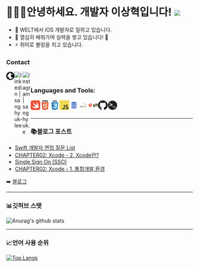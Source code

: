 <!--
**sanghyuk-e/sanghyuk-e** is a ✨ _special_ ✨ repository because its `README.md` (this file) appears on your GitHub profile.

Here are some ideas to get you started:

- 🔭 I’m currently working on ...
- 🌱 I’m currently learning ...
- 👯 I’m looking to collaborate on ...
- 🤔 I’m looking for help with ...
- 💬 Ask me about ...
- 📫 How to reach me: ...
- 😄 Pronouns: ...
- ⚡ Fun fact: ...
-->

# 🧑🏻‍💻안녕하세요. 개발자 이상혁입니다! <a href="https://www.sanghyuk.dev/"><img src="https://media.giphy.com/media/hvRJCLFzcasrR4ia7z/giphy.gif" width="25px"></a>


- 🔭 WELT에서 iOS 개발자로 일하고 있습니다.
- 🌱 열심히 배워가며 실력을 쌓고 있습니다! 🤣
- ⚡ 취미로 볼링을 치고 있습니다.

### Contact
[<img align="left" alt="sanghyuk.dev" width="22px" src="https://raw.githubusercontent.com/iconic/open-iconic/master/svg/globe.svg" />](https://sanghyuk.dev/)
[<img align="left" alt="linkedin | sanghyuk-lee" width="22px" src="https://cdn.jsdelivr.net/npm/simple-icons@v3/icons/linkedin.svg" />](https://www.linkedin.com/in/sanghyuk-lee/)
[<img align="left" alt="instagram | sanghyuk.e" width="22px" src="https://cdn.jsdelivr.net/npm/simple-icons@v3/icons/instagram.svg" />](https://www.instagram.com/sanghyuk.e/)

<br />

### Languages and Tools:

<img align="left" alt="Visual Studio Code" width="26px" src="https://raw.githubusercontent.com/github/explore/80688e429a7d4ef2fca1e82350fe8e3517d3494d/topics/swift/swift.png" />
<img align="left" alt="HTML5" width="26px" src="https://raw.githubusercontent.com/github/explore/80688e429a7d4ef2fca1e82350fe8e3517d3494d/topics/html/html.png" />
<img align="left" alt="CSS3" width="26px" src="https://raw.githubusercontent.com/github/explore/80688e429a7d4ef2fca1e82350fe8e3517d3494d/topics/css/css.png" />
<img align="left" alt="JavaScript" width="26px" src="https://raw.githubusercontent.com/github/explore/80688e429a7d4ef2fca1e82350fe8e3517d3494d/topics/javascript/javascript.png" />
<img align="left" alt="SQL" width="26px" src="https://raw.githubusercontent.com/github/explore/80688e429a7d4ef2fca1e82350fe8e3517d3494d/topics/sql/sql.png" />
<img align="left" alt="MySQL" width="26px" src="https://raw.githubusercontent.com/github/explore/80688e429a7d4ef2fca1e82350fe8e3517d3494d/topics/mysql/mysql.png" />
<img align="left" alt="Git" width="26px" src="https://raw.githubusercontent.com/github/explore/80688e429a7d4ef2fca1e82350fe8e3517d3494d/topics/git/git.png" />
<img align="left" alt="GitHub" width="26px" src="https://raw.githubusercontent.com/github/explore/78df643247d429f6cc873026c0622819ad797942/topics/github/github.png" />
<img align="left" alt="Terminal" width="26px" src="https://raw.githubusercontent.com/github/explore/80688e429a7d4ef2fca1e82350fe8e3517d3494d/topics/terminal/terminal.png" />

<br />
<br />

---

### 📚블로그 포스트
<!-- BLOG-POST-LIST:START -->
- [Swift 개발자 면접 질문 List](https://sanghyuk-e.github.io//interview/1/)
- [CHAPTER02: Xcode - 2. Xcode란?](https://sanghyuk-e.github.io//swift-grammar/2-2/)
- [Single Sign On (SSO)](https://sanghyuk-e.github.io//development/1/)
- [CHAPTER02: Xcode - 1. 통합개발 환경](https://sanghyuk-e.github.io//swift-grammar/2-1/)
<!-- BLOG-POST-LIST:END -->
➡️ [블로그](https://sanghyuk.dev/)

---
### 📊깃허브 스탯

![Anurag's github stats](https://github-readme-stats.vercel.app/api/?username=sanghyuk-e&show_icons=true&title_color=fff&icon_color=79ff97&text_color=9f9f9f&bg_color=151515&hide=prs,issues)

--- 

### 📈언어 사용 순위

[![Top Langs](https://github-readme-stats.vercel.app/api/top-langs/?username=sanghyuk-e&hide=&langs_count=8&layout=compact)](https://sanghyuk.dev/)